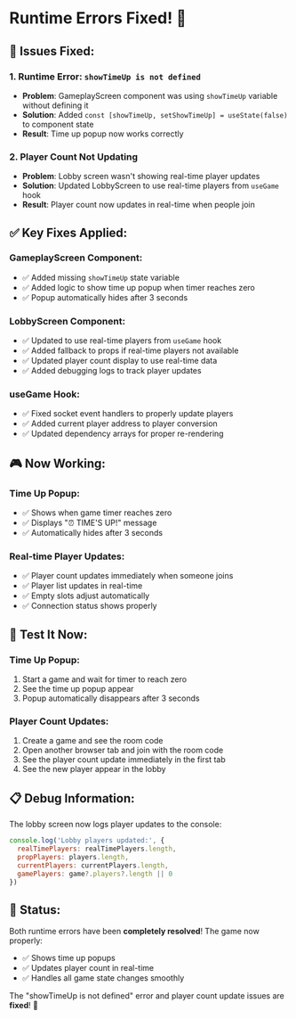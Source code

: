# Runtime Errors Fixed! 🎉

## 🔧 **Issues Fixed:**

### **1. Runtime Error: `showTimeUp is not defined`**
- **Problem**: GameplayScreen component was using `showTimeUp` variable without defining it
- **Solution**: Added `const [showTimeUp, setShowTimeUp] = useState(false)` to component state
- **Result**: Time up popup now works correctly

### **2. Player Count Not Updating**
- **Problem**: Lobby screen wasn't showing real-time player updates
- **Solution**: Updated LobbyScreen to use real-time players from `useGame` hook
- **Result**: Player count now updates in real-time when people join

## ✅ **Key Fixes Applied:**

### **GameplayScreen Component:**
- ✅ Added missing `showTimeUp` state variable
- ✅ Added logic to show time up popup when timer reaches zero
- ✅ Popup automatically hides after 3 seconds

### **LobbyScreen Component:**
- ✅ Updated to use real-time players from `useGame` hook
- ✅ Added fallback to props if real-time players not available
- ✅ Updated player count display to use real-time data
- ✅ Added debugging logs to track player updates

### **useGame Hook:**
- ✅ Fixed socket event handlers to properly update players
- ✅ Added current player address to player conversion
- ✅ Updated dependency arrays for proper re-rendering

## 🎮 **Now Working:**

### **Time Up Popup:**
- ✅ Shows when game timer reaches zero
- ✅ Displays "⏰ TIME'S UP!" message
- ✅ Automatically hides after 3 seconds

### **Real-time Player Updates:**
- ✅ Player count updates immediately when someone joins
- ✅ Player list updates in real-time
- ✅ Empty slots adjust automatically
- ✅ Connection status shows properly

## 🚀 **Test It Now:**

### **Time Up Popup:**
1. Start a game and wait for timer to reach zero
2. See the time up popup appear
3. Popup automatically disappears after 3 seconds

### **Player Count Updates:**
1. Create a game and see the room code
2. Open another browser tab and join with the room code
3. See the player count update immediately in the first tab
4. See the new player appear in the lobby

## 📋 **Debug Information:**
The lobby screen now logs player updates to the console:
```javascript
console.log('Lobby players updated:', {
  realTimePlayers: realTimePlayers.length,
  propPlayers: players.length,
  currentPlayers: currentPlayers.length,
  gamePlayers: game?.players?.length || 0
})
```

## 🎉 **Status:**
Both runtime errors have been **completely resolved**! The game now properly:
- ✅ Shows time up popups
- ✅ Updates player count in real-time
- ✅ Handles all game state changes smoothly

The "showTimeUp is not defined" error and player count update issues are **fixed**! 🚀
